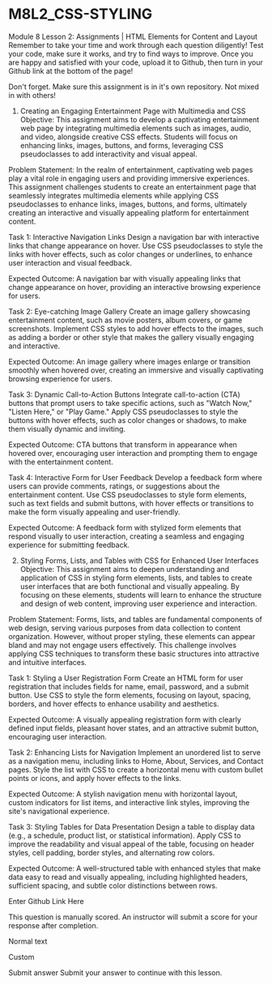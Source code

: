 # M8L2_CSS-STYLING

Module 8 Lesson 2: Assignments | HTML Elements for Content and Layout
Remember to take your time and work through each question diligently! Test your code, make sure it works, and try to find ways to improve. Once you are happy and satisfied with your code, upload it to Github, then turn in your Github link at the bottom of the page!

Don't forget. Make sure this assignment is in it's own repository. Not mixed in with others!

1. Creating an Engaging Entertainment Page with Multimedia and CSS
Objective:
This assignment aims to develop a captivating entertainment web page by integrating multimedia elements such as images, audio, and video, alongside creative CSS effects. Students will focus on enhancing links, images, buttons, and forms, leveraging CSS pseudoclasses to add interactivity and visual appeal.

Problem Statement:
In the realm of entertainment, captivating web pages play a vital role in engaging users and providing immersive experiences. This assignment challenges students to create an entertainment page that seamlessly integrates multimedia elements while applying CSS pseudoclasses to enhance links, images, buttons, and forms, ultimately creating an interactive and visually appealing platform for entertainment content.

Task 1: Interactive Navigation Links
Design a navigation bar with interactive links that change appearance on hover. Use CSS pseudoclasses to style the links with hover effects, such as color changes or underlines, to enhance user interaction and visual feedback.

Expected Outcome:
A navigation bar with visually appealing links that change appearance on hover, providing an interactive browsing experience for users.

Task 2: Eye-catching Image Gallery
Create an image gallery showcasing entertainment content, such as movie posters, album covers, or game screenshots. Implement CSS styles to add hover effects to the images, such as adding a border or other style that makes the gallery visually engaging and interactive.

Expected Outcome:
An image gallery where images enlarge or transition smoothly when hovered over, creating an immersive and visually captivating browsing experience for users.

Task 3: Dynamic Call-to-Action Buttons
Integrate call-to-action (CTA) buttons that prompt users to take specific actions, such as "Watch Now," "Listen Here," or "Play Game." Apply CSS pseudoclasses to style the buttons with hover effects, such as color changes or shadows, to make them visually dynamic and inviting.

Expected Outcome:
CTA buttons that transform in appearance when hovered over, encouraging user interaction and prompting them to engage with the entertainment content.

Task 4: Interactive Form for User Feedback
Develop a feedback form where users can provide comments, ratings, or suggestions about the entertainment content. Use CSS pseudoclasses to style form elements, such as text fields and submit buttons, with hover effects or transitions to make the form visually appealing and user-friendly.

Expected Outcome:
A feedback form with stylized form elements that respond visually to user interaction, creating a seamless and engaging experience for submitting feedback.

2. Styling Forms, Lists, and Tables with CSS for Enhanced User Interfaces
Objective:
This assignment aims to deepen understanding and application of CSS in styling form elements, lists, and tables to create user interfaces that are both functional and visually appealing. By focusing on these elements, students will learn to enhance the structure and design of web content, improving user experience and interaction.

Problem Statement:
Forms, lists, and tables are fundamental components of web design, serving various purposes from data collection to content organization. However, without proper styling, these elements can appear bland and may not engage users effectively. This challenge involves applying CSS techniques to transform these basic structures into attractive and intuitive interfaces.

Task 1: Styling a User Registration Form
Create an HTML form for user registration that includes fields for name, email, password, and a submit button. Use CSS to style the form elements, focusing on layout, spacing, borders, and hover effects to enhance usability and aesthetics.

Expected Outcome:
A visually appealing registration form with clearly defined input fields, pleasant hover states, and an attractive submit button, encouraging user interaction.

Task 2: Enhancing Lists for Navigation
Implement an unordered list to serve as a navigation menu, including links to Home, About, Services, and Contact pages. Style the list with CSS to create a horizontal menu with custom bullet points or icons, and apply hover effects to the links.

Expected Outcome:
A stylish navigation menu with horizontal layout, custom indicators for list items, and interactive link styles, improving the site's navigational experience.

Task 3: Styling Tables for Data Presentation
Design a table to display data (e.g., a schedule, product list, or statistical information). Apply CSS to improve the readability and visual appeal of the table, focusing on header styles, cell padding, border styles, and alternating row colors.

Expected Outcome:
A well-structured table with enhanced styles that make data easy to read and visually appealing, including highlighted headers, sufficient spacing, and subtle color distinctions between rows.

Enter Github Link Here

This question is manually scored. An instructor will submit a score for your response after completion.

Normal text

Custom


Submit answer
Submit your answer to continue with this lesson.
